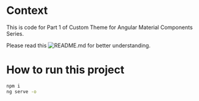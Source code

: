 # Context

This is code for Part 1 of Custom Theme for Angular Material Components Series.

Please read this ![README.md](https://github.com/shhdharmen/Custom-Theme-for-Angular-Material-Components-Series#custom-theme-for-angular-material-components-series) for better understanding.

# How to run this project

```bash
npm i
ng serve -o
```